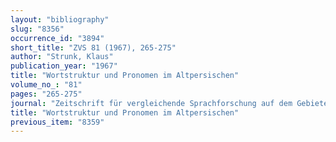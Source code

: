 ```yaml
---
layout: "bibliography"
slug: "8356"
occurrence_id: "3894"
short_title: "ZVS 81 (1967), 265-275"
author: "Strunk, Klaus"
publication_year: "1967"
title: "Wortstruktur und Pronomen im Altpersischen"
volume_no_: "81"
pages: "265-275"
journal: "Zeitschrift für vergleichende Sprachforschung auf dem Gebiete der Indogermanischen Sprachen"
title: "Wortstruktur und Pronomen im Altpersischen"
previous_item: "8359"
---
```

